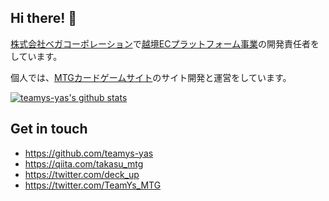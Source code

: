 ## Hi there! 👋

[株式会社ベガコーポレーション](https://www.vega-c.com/)で[越境ECプラットフォーム事業](https://dokodemo.world/)の開発責任者をしています。

個人では、[MTGカードゲームサイト](https://mtg.deckup.cards/)のサイト開発と運営をしています。

[![teamys-yas's github stats](https://github-readme-stats.vercel.app/api?username=teamys-yas&show_icons=true&count_private=true)](https://github.com/anuraghazra/github-readme-stats)

## Get in touch

- https://github.com/teamys-yas
- https://qiita.com/takasu_mtg
- https://twitter.com/deck_up
- https://twitter.com/TeamYs_MTG
